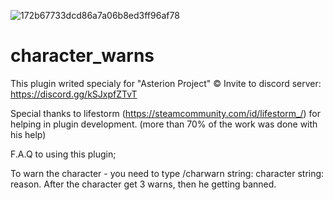 ![172b67733dcd86a7a06b8ed3ff96af78](https://user-images.githubusercontent.com/69389178/130133901-46abd2a0-734a-4a35-b081-a1d634151dc6.png)
# character_warns
This plugin writed specialy for "Asterion Project" ©
Invite to discord server: https://discord.gg/kSJxpfZTvT

Special thanks to lifestorm (https://steamcommunity.com/id/lifestorm_/) for helping in plugin development. (more than 70% of the work was done with his help)

F.A.Q to using this plugin;

To warn the character - you need to type /charwarn string: character string: reason.
After the character get 3 warns, then he getting banned.
